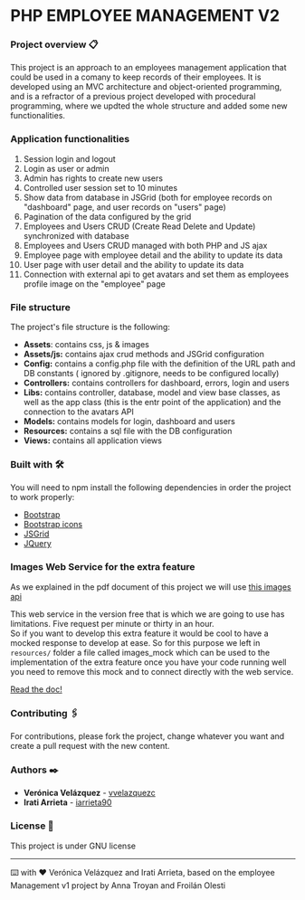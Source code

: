 # PHP EMPLOYEE MANAGEMENT V2

### Project overview 📋

This project is an approach to an employees management application that could be used in a comany to keep records of their employees. It is developed using an MVC architecture and object-oriented programming, and is a refractor of a previous project developed with procedural programming, where we updted the whole structure and added some new functionalities.

### Application functionalities

1. Session login and logout
2. Login as user or admin
3. Admin has rights to create new users
4. Controlled user session set to 10 minutes
5. Show data from database in JSGrid (both for employee records on "dashboard" page, and user records on "users" page)
6. Pagination of the data configured by the grid
7. Employees and Users CRUD (Create Read Delete and Update) synchronized with database
8. Employees and Users CRUD managed with both PHP and JS ajax
9. Employee page with employee detail and the ability to update its data
10. User page with user detail and the ability to update its data
11. Connection with external api to get avatars and set them as employees profile image on the "employee" page

### File structure

The project's file structure is the following:

- **Assets**: contains css, js & images
- **Assets/js:** contains ajax crud methods and JSGrid configuration
- **Config:** contains a config.php file with the definition of the URL path and DB constants ( ignored by .gitignore, needs to be configured locally)
- **Controllers:** contains controllers for dashboard, errors, login and users
- **Libs:** contains controller, database, model and view base classes, as well as the app class (this is the entr point of the application) and the connection to the avatars API
- **Models:** contains models for login, dashboard and users
- **Resources:** contains a sql file with the DB configuration
- **Views:** contains all application views

### Built with 🛠️
You will need to npm install the following dependencies in order the project to work properly:

- [Bootstrap](https://getbootstrap.com/)
- [Bootstrap icons](https://icons.getbootstrap.com/)
- [JSGrid](http://js-grid.com/)
- [JQuery](http://jquery.com/)

### Images Web Service for the extra feature

As we explained in the pdf document of this project we will use [this images api](https://uifaces.co/)

This web service in the version free that is which we are going to use has limitations. Five request per minute or thirty in an hour.  
So if you want to develop this extra feature it would be cool to have a mocked response to develop at ease. So for this purpose we left in `resources/` folder a file called images_mock which can be used to the implementation of the extra feature once you have your code running well you need to remove this mock and to connect directly with the web service.

[Read the doc!](https://uifaces.co/api-docs)

### Contributing 🖇️
For contributions, please fork the project, change whatever you want and create a pull request with the new content.

### Authors ✒️
- **Verónica Velázquez** - [vvelazquezc](https://github.com/vvelazquezc)
- **Irati Arrieta** - [iarrieta90](https://github.com/iarrieta90)

### License 📄
This project is under GNU license

---

⌨️ with ❤️ Verónica Velázquez and Irati Arrieta, based on the employee Management v1 project by Anna Troyan and Froilán Olesti
